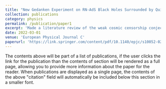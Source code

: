 ```yaml
---
title: "New Gedanken Experiment on RN-AdS Black Holes Surrounded by Quintessence"
collection: publications
category: physics
permalink: /publication/paper1
excerpt: 'Made a literature review of the weak cosmic censorship conjecture for RN-AdS black holes surrounded by quintessence. Conducted the new Gedanken experiment using Wolfram Mathematica and analyzed the results compared with previous works.'
date: 2022-03-01
venue: 'European Physical Journal C'
paperurl: 'https://link.springer.com/content/pdf/10.1140/epjc/s10052-022-10120-7.pdf'
---
```


The contents above will be part of a list of publications, if the user clicks the link for the publication than the contents of section will be rendered as a full page, allowing you to provide more information about the paper for the reader. When publications are displayed as a single page, the contents of the above "citation" field will automatically be included below this section in a smaller font.
